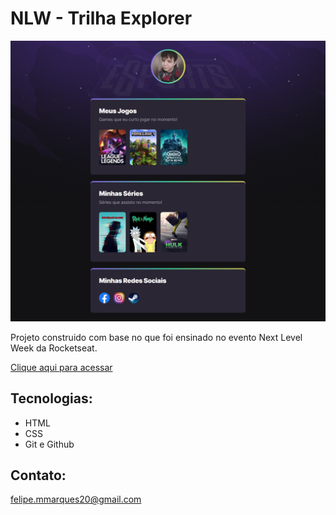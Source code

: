 # NLW - Trilha Explorer

![preview](.github/preview.png)

Projeto construido com base no que foi ensinado no evento Next Level Week da Rocketseat.

[Clique aqui para acessar](https://lordlipe.github.io/NLW/)

## Tecnologias:

- HTML
- CSS
- Git e Github

## Contato:

felipe.mmarques20@gmail.com